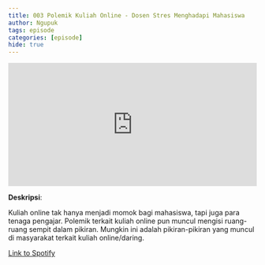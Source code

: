 ```yaml
---
title: 003 Polemik Kuliah Online - Dosen Stres Menghadapi Mahasiswa
author: Ngupuk
tags: episode
categories: [episode]
hide: true
---
```


<iframe src="https://open.spotify.com/embed/episode/2xWWUnX0DKYUUzlmEluUBo" width="100%" height="250" frameborder="0" allowtransparency="true" allow="encrypted-media"></iframe>

**Deskripsi**:

Kuliah online tak hanya menjadi momok bagi mahasiswa, tapi juga para tenaga pengajar.
Polemik terkait kuliah online pun muncul mengisi ruang-ruang sempit dalam pikiran.
Mungkin ini adalah pikiran-pikiran yang muncul di masyarakat terkait kuliah online/daring.

[Link to Spotify](https://open.spotify.com/episode/2xWWUnX0DKYUUzlmEluUBo)
